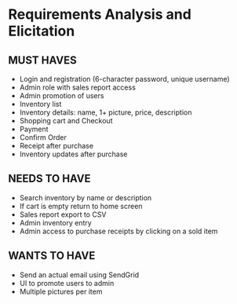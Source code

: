 # Requirements Analysis and Elicitation

## MUST HAVES
- Login and registration (6-character password, unique username)
- Admin role with sales report access
- Admin promotion of users
- Inventory list 
- Inventory details: name, 1+ picture, price, description
- Shopping cart and Checkout
- Payment
- Confirm Order
- Receipt after purchase
- Inventory updates after purchase

## NEEDS TO HAVE
- Search inventory by name or description
- If cart is empty return to home screen
- Sales report export to CSV
- Admin inventory entry
- Admin access to purchase receipts by clicking on a sold item

## WANTS TO HAVE
- Send an actual email using SendGrid
- UI to promote users to admin
- Multiple pictures per item


